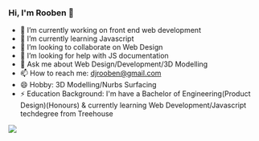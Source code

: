 ### Hi, I'm Rooben 👋

- 🔭 I’m currently working on front end web development
- 🌱 I’m currently learning Javascript
- 👯 I’m looking to collaborate on Web Design
- 🤔 I’m looking for help with JS documentation
- 💬 Ask me about Web Design/Development/3D Modelling
- 📫 How to reach me: djrooben@gmail.com
- 😄 Hobby: 3D Modelling/Nurbs Surfacing
- ⚡ Education Background: I'm have a Bachelor of Engineering(Product Design)(Honours) & currently learning Web Development/Javascript techdegree from Treehouse

<img src="https://github-readme-stats.vercel.app/api?username=rooben-s&&show_icons=true&title_color=ecf4f3&icon_color=5ff4ee&text_color=d3d4d8&bg_color=1989ac">

